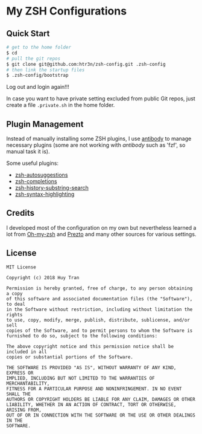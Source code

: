 # My ZSH Configurations

## Quick Start

```sh
# get to the home folder
$ cd
# pull the git repos
$ git clone git@github.com:htr3n/zsh-config.git .zsh-config
# then link the startup files
$ .zsh-config/bootstrap
```

Log out and login again!!!

In case you want to have private setting excluded from public Git repos, just create a file `.private.sh` in the home folder.

## Plugin Management

Instead of manually installing some ZSH plugins, I use [antibody](https://getantibody.github.io) to manage necessary plugins (some are not working with _antibody_ such as 'fzf', so manual task it is).

Some useful plugins:

* [zsh-autosuggestions](https://github.com/zsh-users/zsh-autosuggestions)
* [zsh-completions](https://github.com/zsh-users/zsh-completions)
* [zsh-history-substring-search](https://github.com/zsh-users/zsh-history-substring-search)
* [zsh-syntax-highlighting](https://github.com/zsh-users/zsh-syntax-highlighting)

## Credits

I developed most of the configuration on my own but nevertheless learned a lot from [Oh-my-zsh](https://github.com/robbyrussell/oh-my-zsh) and [Prezto](https://github.com/sorin-ionescu/prezto) and many other sources for various settings.

## License

```
MIT License

Copyright (c) 2018 Huy Tran

Permission is hereby granted, free of charge, to any person obtaining a copy
of this software and associated documentation files (the "Software"), to deal
in the Software without restriction, including without limitation the rights
to use, copy, modify, merge, publish, distribute, sublicense, and/or sell
copies of the Software, and to permit persons to whom the Software is
furnished to do so, subject to the following conditions:

The above copyright notice and this permission notice shall be included in all
copies or substantial portions of the Software.

THE SOFTWARE IS PROVIDED "AS IS", WITHOUT WARRANTY OF ANY KIND, EXPRESS OR
IMPLIED, INCLUDING BUT NOT LIMITED TO THE WARRANTIES OF MERCHANTABILITY,
FITNESS FOR A PARTICULAR PURPOSE AND NONINFRINGEMENT. IN NO EVENT SHALL THE
AUTHORS OR COPYRIGHT HOLDERS BE LIABLE FOR ANY CLAIM, DAMAGES OR OTHER
LIABILITY, WHETHER IN AN ACTION OF CONTRACT, TORT OR OTHERWISE, ARISING FROM,
OUT OF OR IN CONNECTION WITH THE SOFTWARE OR THE USE OR OTHER DEALINGS IN THE
SOFTWARE.
```